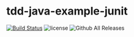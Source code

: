 # tdd-java-example-junit

[![Build Status](https://travis-ci.org/sahaz/tdd-java-example-junit.svg?branch=master)](https://travis-ci.org/sahaz/tdd-java-example-junit)
![license](https://img.shields.io/github/license/mashape/apistatus.svg)
![Github All Releases](https://img.shields.io/github/downloads/atom/atom/total.svg)
